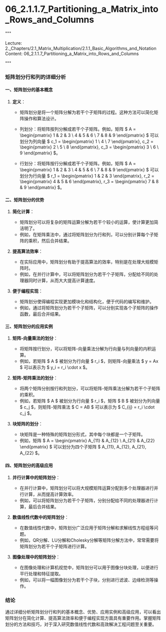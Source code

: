 # 06_2.1.1.7_Partitioning_a_Matrix_into_Rows_and_Columns

"""

Lecture: 2._Chapters/2.1_Matrix_Multiplication/2.1.1_Basic_Algorithms_and_Notation
Content: 06_2.1.1.7_Partitioning_a_Matrix_into_Rows_and_Columns

"""

### 矩阵划分行和列的详细分析

#### 一、矩阵划分的基本概念

1. **定义**：
   - 矩阵划分是将一个矩阵分解为若干个子矩阵的过程。这种方法可以简化矩阵操作和算法设计。
   - 列划分：将矩阵按列分解成若干个子矩阵。例如，矩阵 $ A = \begin{pmatrix} 1 & 2 & 3 \\ 4 & 5 & 6 \\ 7 & 8 & 9 \end{pmatrix} $ 可以划分为列向量 $ c_1 = \begin{pmatrix} 1 \\ 4 \\ 7 \end{pmatrix}, c_2 = \begin{pmatrix} 2 \\ 5 \\ 8 \end{pmatrix}, c_3 = \begin{pmatrix} 3 \\ 6 \\ 9 \end{pmatrix} $。

   - 行划分：将矩阵按行分解成若干个子矩阵。例如，矩阵 $ A = \begin{pmatrix} 1 & 2 & 3 \\ 4 & 5 & 6 \\ 7 & 8 & 9 \end{pmatrix} $ 可以划分为行向量 $ r_1 = \begin{pmatrix} 1 & 2 & 3 \end{pmatrix}, r_2 = \begin{pmatrix} 4 & 5 & 6 \end{pmatrix}, r_3 = \begin{pmatrix} 7 & 8 & 9 \end{pmatrix} $。

#### 二、矩阵划分的优势

1. **简化计算**：
   - 矩阵划分可以将复杂的矩阵运算分解为若干个较小的运算，使计算更加简洁明了。
   - 例如，在矩阵乘法中，通过将矩阵划分为行和列，可以分别计算每个子矩阵的乘积，然后合并结果。

2. **提高算法效率**：
   - 在实际应用中，矩阵划分有助于提高算法的效率，特别是在处理大规模矩阵时。
   - 例如，在并行计算中，可以将矩阵划分为若干个子矩阵，分配给不同的处理器同时计算，从而大大提高计算速度。

3. **便于编程实现**：
   - 矩阵划分使得编程实现更加模块化和结构化，便于代码的编写和维护。
   - 例如，通过将矩阵划分为若干个子矩阵，可以分别实现各个子矩阵的操作函数，最后合并结果。

#### 三、矩阵划分的应用实例

1. **矩阵-向量乘法的划分**：
   - 将矩阵按行划分，可以将矩阵-向量乘法分解为行向量与列向量的内积运算。
   - 例如，若矩阵 $ A $ 被划分为行向量 $ r_i $，则矩阵-向量乘法 $ y = Ax $ 可以表示为 $ y_i = r_i \cdot x $。

2. **矩阵-矩阵乘法的划分**：
   - 将两个矩阵分别按行和列划分，可以将矩阵-矩阵乘法分解为若干个子矩阵的乘积。
   - 例如，若矩阵 $ A $ 被划分为行向量 $ r_i $，矩阵 $ B $ 被划分为列向量 $ c_j $，则矩阵-矩阵乘法 $ C = AB $ 可以表示为 $ C_{ij} = r_i \cdot c_j $。

3. **块矩阵的划分**：
   - 块矩阵是一种特殊的矩阵划分形式，其中每个块都是一个子矩阵。
   - 例如，矩阵 $ A = \begin{pmatrix} A_{11} & A_{12} \\ A_{21} & A_{22} \end{pmatrix} $ 可以划分为四个子矩阵 $ A_{11}, A_{12}, A_{21}, A_{22} $。

#### 四、矩阵划分的高级应用

1. **并行计算中的矩阵划分**：
   - 在并行计算中，矩阵划分可以将大规模矩阵运算分配到多个处理器进行并行计算，从而提高计算效率。
   - 例如，可以将矩阵划分为若干个子矩阵，分别分配给不同的处理器进行计算，最后合并结果。

2. **数值线性代数中的矩阵划分**：
   - 在数值线性代数中，矩阵划分广泛应用于矩阵分解和求解线性方程组等问题。
   - 例如，QR分解、LU分解和Cholesky分解等矩阵分解方法中，常常需要将矩阵划分为若干个子矩阵进行计算。

3. **图像处理中的矩阵划分**：
   - 在图像处理和计算机视觉中，矩阵划分可以用于图像分块处理，以便进行平行处理和特征提取。
   - 例如，可以将一幅图像划分为若干个子块，分别进行滤波、边缘检测等操作。

### 结论

通过详细分析矩阵划分行和列的基本概念、优势、应用实例和高级应用，可以看出矩阵划分在简化计算、提高算法效率和便于编程实现方面具有重要作用。掌握矩阵划分的方法和技巧，对于深入研究数值线性代数和高效解决工程问题至关重要。